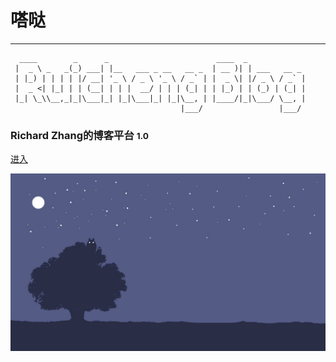 # **嗒哒**

____        _      _                        ____  _
```
  ____        _      _                        ____  _             
 |  _ \ _   _(_) ___| |__   ___ _ __   __ _  | __ )| | ___   __ _ 
 | |_) | | | | |/ __| '_ \ / _ \ '_ \ / _` | |  _ \| |/ _ \ / _` |
 |  _ <| |_| | | (__| | | |  __/ | | | (_| | | |_) | | (_) | (_| |
 |_| \_\\__,_|_|\___|_| |_|\___|_| |_|\__, | |____/|_|\___/ \__, |
                                      |___/                 |___/ 
```

### Richard Zhang的博客平台 <small>1.0</small>

[进入](README.md)

![](media/night.jpg)

